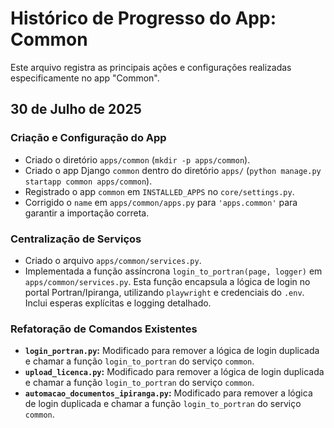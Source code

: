 # Histórico de Progresso do App: Common

Este arquivo registra as principais ações e configurações realizadas especificamente no app "Common".

## 30 de Julho de 2025

### Criação e Configuração do App
- Criado o diretório `apps/common` (`mkdir -p apps/common`).
- Criado o app Django `common` dentro do diretório `apps/` (`python manage.py startapp common apps/common`).
- Registrado o app `common` em `INSTALLED_APPS` no `core/settings.py`.
- Corrigido o `name` em `apps/common/apps.py` para `'apps.common'` para garantir a importação correta.

### Centralização de Serviços
- Criado o arquivo `apps/common/services.py`.
- Implementada a função assíncrona `login_to_portran(page, logger)` em `apps/common/services.py`. Esta função encapsula a lógica de login no portal Portran/Ipiranga, utilizando `playwright` e credenciais do `.env`. Inclui esperas explícitas e logging detalhado.

### Refatoração de Comandos Existentes
- **`login_portran.py`:** Modificado para remover a lógica de login duplicada e chamar a função `login_to_portran` do serviço `common`.
- **`upload_licenca.py`:** Modificado para remover a lógica de login duplicada e chamar a função `login_to_portran` do serviço `common`.
- **`automacao_documentos_ipiranga.py`:** Modificado para remover a lógica de login duplicada e chamar a função `login_to_portran` do serviço `common`.
